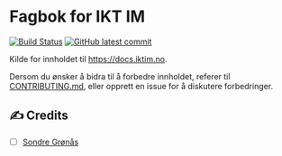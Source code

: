 # Fagbok for IKT IM
[![Build Status](https://img.shields.io/github/workflow/status/VaagenIM/docs.iktim.no/CI)](https://github.com/VaagenIM/docs.iktim.no/)
[![GitHub latest commit](https://img.shields.io/github/last-commit/VaagenIM/docs.iktim.no)](https://github.com/VaagenIM/docs.iktim.no/commit/)

Kilde for innholdet til https://docs.iktim.no.

Dersom du ønsker å bidra til å forbedre innholdet, referer til [CONTRIBUTING.md](CONTRIBUTING.md), eller opprett en issue for å diskutere forbedringer.

## :writing_hand: Credits
- [ ] [Sondre Grønås](https://github.com/sondregronas)
